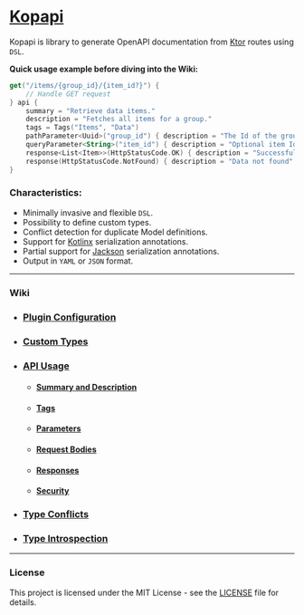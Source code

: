 # [Kopapi](https://github.com/perracodex/kopapi)

Kopapi is library to generate OpenAPI documentation from [Ktor](https://ktor.io/) routes using `DSL`.

**Quick usage example before diving into the Wiki:**

```kotlin
get("/items/{group_id}/{item_id?}") {
    // Handle GET request
} api { 
    summary = "Retrieve data items."
    description = "Fetches all items for a group."
    tags = Tags("Items", "Data")
    pathParameter<Uuid>("group_id") { description = "The Id of the group to resolve." }
    queryParameter<String>("item_id") { description = "Optional item Id to locate." }
    response<List<Item>>(HttpStatusCode.OK) { description = "Successful fetch" }
    response(HttpStatusCode.NotFound) { description = "Data not found" }
}
```

### Characteristics:

* Minimally invasive and flexible `DSL`.
* Possibility to define custom types.
* Conflict detection for duplicate Model definitions.
* Support for [Kotlinx](https://github.com/Kotlin/kotlinx.serialization) serialization annotations.
* Partial support for [Jackson](https://github.com/FasterXML/jackson-module-kotlin) serialization annotations.
* Output in `YAML` or `JSON` format.

---

### Wiki

* ### [Plugin Configuration](./.wiki/01.plugin-configuration.md)

* ### [Custom Types](./.wiki/02.custom-types.md)

* ### [API Usage](./.wiki/03.api-usage.md)
    - #### [Summary and Description](./.wiki/04.api-usage-summary-description.md)
    - #### [Tags](./.wiki/05.api-usage-tags.md)
    - #### [Parameters](./.wiki/06.api-usage-parameters.md)
    - #### [Request Bodies](./.wiki/07.api-usage-request-body.md)
    - #### [Responses](./.wiki/08.api-usage-responses.md)
    - #### [Security](./.wiki/09.api-usage-security.md)

* ### [Type Conflicts](./.wiki/10.type-conflicts.md)

* ### [Type Introspection](./.wiki/11.type-introspection.md)

---

### License

This project is licensed under the MIT License - see the [LICENSE](LICENSE) file for details.

